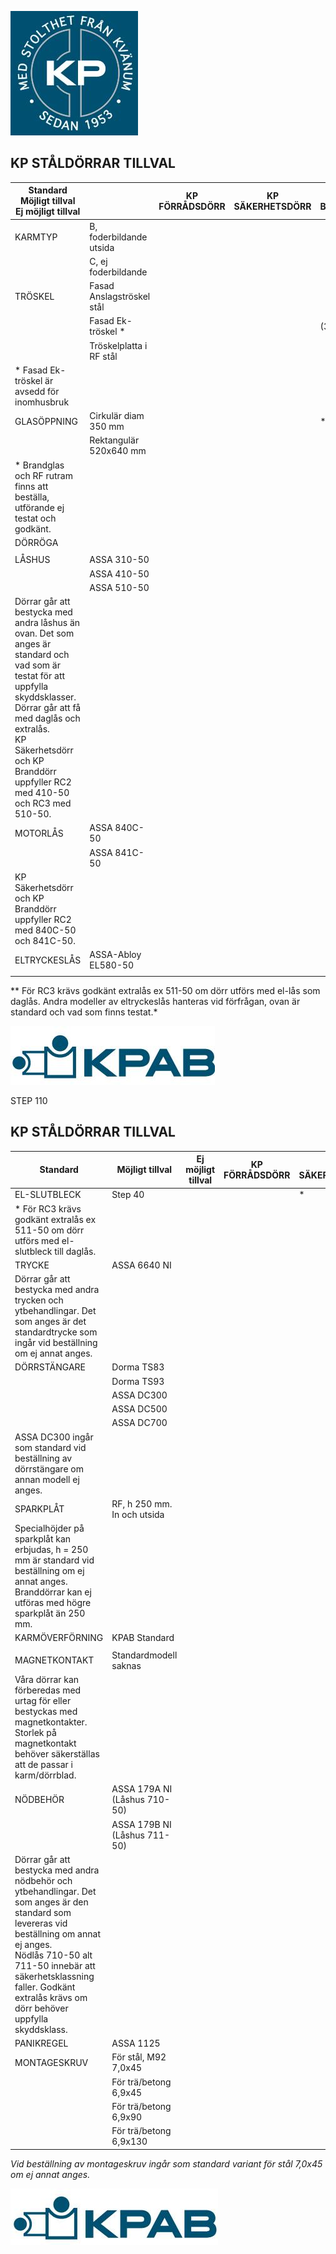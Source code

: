 ![](_page_0_Picture_0.jpeg)

## **KP STÅLDÖRRAR** TILLVAL

| Standard<br>Möjligt tillval<br>Ej möjligt tillval                                                                                                                                                                                                              |                           | KP FÖRRÅDSDÖRR | KP SÄKERHETSDÖRR | KP BRANDDÖRR |  |  |  |
|----------------------------------------------------------------------------------------------------------------------------------------------------------------------------------------------------------------------------------------------------------------|---------------------------|----------------|------------------|--------------|--|--|--|
| KARMTYP                                                                                                                                                                                                                                                        | B, foderbildande utsida   |                |                  |              |  |  |  |
|                                                                                                                                                                                                                                                                | C, ej foderbildande       |                |                  |              |  |  |  |
| TRÖSKEL                                                                                                                                                                                                                                                        | Fasad Anslagströskel stål |                |                  |              |  |  |  |
|                                                                                                                                                                                                                                                                | Fasad Ek-tröskel *        |                |                  | (30 min)     |  |  |  |
|                                                                                                                                                                                                                                                                | Tröskelplatta i RF stål   |                |                  |              |  |  |  |
| * Fasad Ek-tröskel är avsedd för inomhusbruk                                                                                                                                                                                                                   |                           |                |                  |              |  |  |  |
| GLASÖPPNING                                                                                                                                                                                                                                                    | Cirkulär diam 350 mm      |                |                  | *            |  |  |  |
|                                                                                                                                                                                                                                                                | Rektangulär 520x640 mm    |                |                  |              |  |  |  |
| * Brandglas och RF rutram finns att beställa, utförande ej testat och godkänt.                                                                                                                                                                                 |                           |                |                  |              |  |  |  |
| DÖRRÖGA                                                                                                                                                                                                                                                        |                           |                |                  |              |  |  |  |
|                                                                                                                                                                                                                                                                |                           |                |                  |              |  |  |  |
| LÅSHUS                                                                                                                                                                                                                                                         | ASSA 310-50               |                |                  |              |  |  |  |
|                                                                                                                                                                                                                                                                | ASSA 410-50               |                |                  |              |  |  |  |
|                                                                                                                                                                                                                                                                | ASSA 510-50               |                |                  |              |  |  |  |
| Dörrar går att bestycka med andra låshus än ovan. Det som anges är standard och vad som är testat för att uppfylla skyddsklasser. Dörrar går att få med daglås och extralås.<br>KP Säkerhetsdörr och KP Branddörr uppfyller RC2 med 410-50 och RC3 med 510-50. |                           |                |                  |              |  |  |  |
| MOTORLÅS                                                                                                                                                                                                                                                       | ASSA 840C-50              |                |                  |              |  |  |  |
|                                                                                                                                                                                                                                                                | ASSA 841C-50              |                |                  |              |  |  |  |
| KP Säkerhetsdörr och KP Branddörr uppfyller RC2 med 840C-50 och 841C-50.                                                                                                                                                                                       |                           |                |                  |              |  |  |  |
| ELTRYCKESLÅS                                                                                                                                                                                                                                                   | ASSA-Abloy EL580-50       |                |                  |              |  |  |  |
|                                                                                                                                                                                                                                                                |                           |                |                  |              |  |  |  |

** För RC3 krävs godkänt extralås ex 511-50 om dörr utförs med el-lås som daglås. Andra modeller av eltryckeslås hanteras vid förfrågan, ovan är standard och vad som finns testat.* 

![](_page_0_Picture_5.jpeg)

STEP 110

## **KP STÅLDÖRRAR TILLVAL**

| Standard                                                                                                                                                                                                                                                                      | Möjligt tillval              | Ej möjligt tillval | KP FÖRRÅDSDÖRR | KP SÄKERHETSDÖRR | KP BRANDDÖRR |  |  |  |
|-------------------------------------------------------------------------------------------------------------------------------------------------------------------------------------------------------------------------------------------------------------------------------|------------------------------|--------------------|----------------|------------------|--------------|--|--|--|
| EL-SLUTBLECK                                                                                                                                                                                                                                                                  | Step 40                      |                    |                | *                |              |  |  |  |
| * För RC3 krävs godkänt extralås ex 511-50 om dörr utförs med el-slutbleck till daglås.                                                                                                                                                                                       |                              |                    |                |                  |              |  |  |  |
| TRYCKE                                                                                                                                                                                                                                                                        | ASSA 6640 NI                 |                    |                |                  |              |  |  |  |
| Dörrar går att bestycka med andra trycken och ytbehandlingar. Det som anges är det standardtrycke som ingår vid beställning om ej annat anges.                                                                                                                                |                              |                    |                |                  |              |  |  |  |
| DÖRRSTÄNGARE                                                                                                                                                                                                                                                                  | Dorma TS83                   |                    |                |                  |              |  |  |  |
|                                                                                                                                                                                                                                                                               | Dorma TS93                   |                    |                |                  |              |  |  |  |
|                                                                                                                                                                                                                                                                               | ASSA DC300                   |                    |                |                  |              |  |  |  |
|                                                                                                                                                                                                                                                                               | ASSA DC500                   |                    |                |                  |              |  |  |  |
|                                                                                                                                                                                                                                                                               | ASSA DC700                   |                    |                |                  |              |  |  |  |
| ASSA DC300 ingår som standard vid beställning av dörrstängare om annan modell ej anges.                                                                                                                                                                                       |                              |                    |                |                  |              |  |  |  |
| SPARKPLÅT                                                                                                                                                                                                                                                                     | RF, h 250 mm. In och utsida  |                    |                |                  |              |  |  |  |
| Specialhöjder på sparkplåt kan erbjudas, h = 250 mm är standard vid beställning om ej annat anges. Branddörrar kan ej utföras med högre sparkplåt än 250 mm.                                                                                                                  |                              |                    |                |                  |              |  |  |  |
| KARMÖVERFÖRNING                                                                                                                                                                                                                                                               | KPAB Standard                |                    |                |                  |              |  |  |  |
|                                                                                                                                                                                                                                                                               |                              |                    |                |                  |              |  |  |  |
| MAGNETKONTAKT                                                                                                                                                                                                                                                                 | Standardmodell saknas        |                    |                |                  |              |  |  |  |
| Våra dörrar kan förberedas med urtag för eller bestyckas med magnetkontakter. Storlek på magnetkontakt behöver säkerställas att de passar i karm/dörrblad.                                                                                                                    |                              |                    |                |                  |              |  |  |  |
| NÖDBEHÖR                                                                                                                                                                                                                                                                      | ASSA 179A NI (Låshus 710-50) |                    |                |                  |              |  |  |  |
|                                                                                                                                                                                                                                                                               | ASSA 179B NI (Låshus 711-50) |                    |                |                  |              |  |  |  |
| Dörrar går att bestycka med andra nödbehör och ytbehandlingar. Det som anges är den standard som levereras vid beställning om annat ej anges.<br>Nödlås 710-50 alt 711-50 innebär att säkerhetsklassning faller. Godkänt extralås krävs om dörr behöver uppfylla skyddsklass. |                              |                    |                |                  |              |  |  |  |
| PANIKREGEL                                                                                                                                                                                                                                                                    | ASSA 1125                    |                    |                |                  |              |  |  |  |
| MONTAGESKRUV                                                                                                                                                                                                                                                                  | För stål, M92 7,0x45         |                    |                |                  |              |  |  |  |
|                                                                                                                                                                                                                                                                               | För trä/betong 6,9x45        |                    |                |                  |              |  |  |  |
|                                                                                                                                                                                                                                                                               | För trä/betong 6,9x90        |                    |                |                  |              |  |  |  |
|                                                                                                                                                                                                                                                                               | För trä/betong 6,9x130       |                    |                |                  |              |  |  |  |

*Vid beställning av montageskruv ingår som standard variant för stål 7,0x45 om ej annat anges.*

![](_page_1_Picture_3.jpeg)
